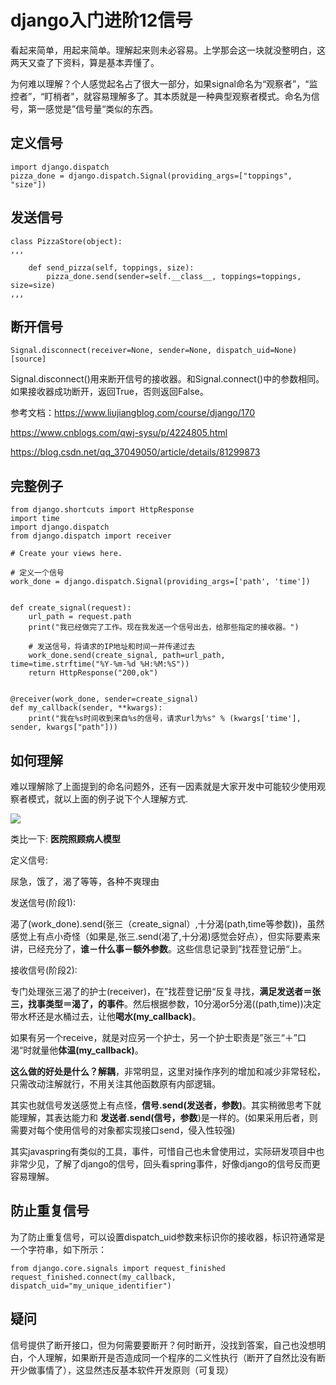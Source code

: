 # django入门进阶12信号
看起来简单，用起来简单。理解起来则未必容易。上学那会这一块就没整明白，这两天又查了下资料，算是基本弄懂了。

为何难以理解？个人感觉起名占了很大一部分，如果signal命名为“观察者”，“监控者”，“盯梢者"，就容易理解多了。其本质就是一种典型观察者模式。命名为信号，第一感觉是”信号量“类似的东西。


## 定义信号

```
import django.dispatch
pizza_done = django.dispatch.Signal(providing_args=["toppings", "size"])
```

## 发送信号

```
class PizzaStore(object):
,,,

    def send_pizza(self, toppings, size):
        pizza_done.send(sender=self.__class__, toppings=toppings, size=size)
,,,
```

## 断开信号

```
Signal.disconnect(receiver=None, sender=None, dispatch_uid=None)[source]
```
Signal.disconnect()用来断开信号的接收器。和Signal.connect()中的参数相同。如果接收器成功断开，返回True，否则返回False。


参考文档：https://www.liujiangblog.com/course/django/170

https://www.cnblogs.com/qwj-sysu/p/4224805.html

https://blog.csdn.net/qq_37049050/article/details/81299873


## 完整例子

```
from django.shortcuts import HttpResponse
import time
import django.dispatch
from django.dispatch import receiver

# Create your views here.

# 定义一个信号
work_done = django.dispatch.Signal(providing_args=['path', 'time'])


def create_signal(request):
    url_path = request.path
    print("我已经做完了工作。现在我发送一个信号出去，给那些指定的接收器。")

    # 发送信号，将请求的IP地址和时间一并传递过去
    work_done.send(create_signal, path=url_path, time=time.strftime("%Y-%m-%d %H:%M:%S"))
    return HttpResponse("200,ok")


@receiver(work_done, sender=create_signal)
def my_callback(sender, **kwargs):
    print("我在%s时间收到来自%s的信号，请求url为%s" % (kwargs['time'], sender, kwargs["path"]))
```
## 如何理解

难以理解除了上面提到的命名问题外，还有一因素就是大家开发中可能较少使用观察者模式，就以上面的例子说下个人理解方式.

![](_v_images/20200503152221895_1265135324.png)


类比一下: **医院照顾病人模型**

定义信号:

尿急，饿了，渴了等等，各种不爽理由

发送信号(阶段1):

渴了(work_done).send(张三（create_signal）,十分渴(path,time等参数))，虽然感觉上有点小奇怪（如果是,张三.send(渴了,十分渴)感觉会好点），但实际要素来讲，已经充分了，**谁－什么事－额外参数**。这些信息记录到”找茬登记册“上。

接收信号(阶段2):

专门处理张三渴了的护士(receiver)，在”找茬登记册“反复寻找，**满足发送者＝张三，找事类型＝渴了，的事件**。然后根据参数，10分渴or5分渴((path,time))决定带水杯还是水桶过去，让他**喝水(my_callback)**。


如果有另一个receive，就是对应另一个护士，另一个护士职责是”张三“＋”口渴“时就量他**体温(my_callback)**。

**这么做的好处是什么？解耦**，非常明显，这里对操作序列的增加和减少非常轻松，只需改动注解就行，不用关注其他函数原有内部逻辑。


其实也就信号发送感觉上有点怪，**信号.send(发送者，参数)**。其实稍微思考下就能理解，其表达能力和 **发送者.send(信号，参数**)是一样的。(如果采用后者，则需要对每个使用信号的对象都实现接口send，侵入性较强)


其实javaspring有类似的工具，事件，可惜自己也未曾使用过，实际研发项目中也非常少见，了解了django的信号，回头看spring事件，好像django的信号反而更容易理解。


## 防止重复信号

为了防止重复信号，可以设置dispatch_uid参数来标识你的接收器，标识符通常是一个字符串，如下所示：

```
from django.core.signals import request_finished
request_finished.connect(my_callback, dispatch_uid="my_unique_identifier")
```

## 疑问

信号提供了断开接口，但为何需要要断开？何时断开，没找到答案，自己也没想明白，个人理解，如果断开是否造成同一个程序的二义性执行（断开了自然比没有断开少做事情了），这显然违反基本软件开发原则（可复现）



